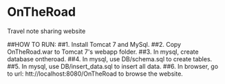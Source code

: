 # OnTheRoad
Travel note sharing website

##HOW TO RUN:
##1. Install Tomcat 7 and MySql.
##2. Copy OnTheRoad.war to Tomcat 7's webapp folder.
##3. In mysql, create database ontheroad.
##4. In mysql, use DB/schema.sql to create tables.
##5. In mysql, use DB/insert_data.sql to insert all data.
##6. In browser, go to url: htt://localhost:8080/OnTheRoad to browse the website.
